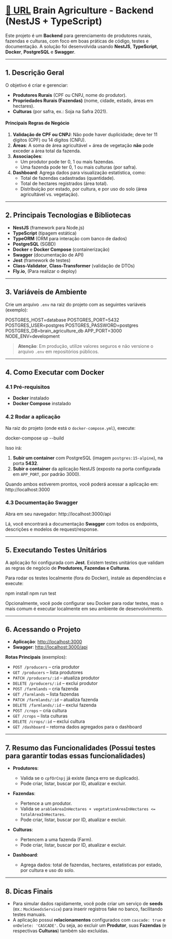 

# [🔗 URL](https://brain-agriculture-nameless-brook-7397.fly.dev/api) Brain Agriculture - Backend (NestJS + TypeScript) 



Este projeto é um **Backend** para gerenciamento de produtores rurais, fazendas e culturas, com foco em boas práticas de código, testes e documentação. A solução foi desenvolvida usando **NestJS**, **TypeScript**, **Docker**, **PostgreSQL** e **Swagger**.

---

## 1. Descrição Geral

O objetivo é criar e gerenciar:

- **Produtores Rurais** (CPF ou CNPJ, nome do produtor).
- **Propriedades Rurais (Fazendas)** (nome, cidade, estado, áreas em hectares).
- **Culturas** (por safra, ex.: Soja na Safra 2021).

#### Principais Regras de Negócio

1. **Validação de CPF ou CNPJ**: Não pode haver duplicidade; deve ter 11 dígitos (CPF) ou 14 dígitos (CNPJ).
2. **Áreas**: A soma de área agricultável + área de vegetação **não** pode exceder a área total da fazenda.
3. **Associações**:
   - Um produtor pode ter 0, 1 ou mais fazendas.
   - Uma fazenda pode ter 0, 1 ou mais culturas (por safra).
4. **Dashboard**: Agrega dados para visualização estatística, como:
   - Total de fazendas cadastradas (quantidade).
   - Total de hectares registrados (área total).
   - Distribuição por estado, por cultura, e por uso do solo (área agricultável vs. vegetação).

---

## 2. Principais Tecnologias e Bibliotecas

- **NestJS** (framework para Node.js)
- **TypeScript** (tipagem estática)
- **TypeORM** (ORM para interação com banco de dados)
- **PostgreSQL** (SGBD)
- **Docker** e **Docker Compose** (containerização)
- **Swagger** (documentação de API)
- **Jest** (framework de testes)
- **Class-Validator**, **Class-Transformer** (validação de DTOs)
- **Fly.io**, (Para realizar o deploy)

---

## 3. Variáveis de Ambiente

Crie um arquivo `.env` na raiz do projeto com as seguintes variáveis (exemplo):

POSTGRES_HOST=database
POSTGRES_PORT=5432
POSTGRES_USER=postgres
POSTGRES_PASSWORD=postgres
POSTGRES_DB=brain_agriculture_db
APP_PORT=3000
NODE_ENV=development

> **Atenção**: Em produção, utilize valores seguros e não versione o arquivo `.env` em repositórios públicos.

---

## 4. Como Executar com Docker

### 4.1 Pré-requisitos

- **Docker** instalado
- **Docker Compose** instalado

### 4.2 Rodar a aplicação

Na raiz do projeto (onde está o `docker-compose.yml`), execute:

docker-compose up --build

Isso irá:

1. **Subir um container** com PostgreSQL (imagem `postgres:15-alpine`), na porta **5432**.
2. **Subir o container** da aplicação NestJS (exposto na porta configurada em `APP_PORT`, por padrão 3000).

Quando ambos estiverem prontos, você poderá acessar a aplicação em:
http://localhost:3000

### 4.3 Documentação Swagger

Abra em seu navegador:
http://localhost:3000/api

Lá, você encontrará a documentação **Swagger** com todos os endpoints, descrições e modelos de request/response.

---

## 5. Executando Testes Unitários

A aplicação foi configurada com **Jest**. Existem testes unitários que validam as regras de negócio de **Produtores, Fazendas e Culturas**.

Para rodar os testes localmente (fora do Docker), instale as dependências e execute:

npm install
npm run test

Opcionalmente, você pode configurar seu Docker para rodar testes, mas o mais comum é executar localmente em seu ambiente de desenvolvimento.

---

## 6. Acessando o Projeto

- **Aplicação**: [http://localhost:3000](http://localhost:3000)
- **Swagger**: [http://localhost:3000/api](http://localhost:3000/api)

**Rotas Principais** (exemplos):
- `POST /producers` – cria produtor
- `GET /producers` – lista produtores
- `PATCH /producers/:id` – atualiza produtor
- `DELETE /producers/:id` – exclui produtor
- `POST /farmlands` – cria fazenda
- `GET /farmlands` – lista fazendas
- `PATCH /farmlands/:id` – atualiza fazenda
- `DELETE /farmlands/:id` – exclui fazenda
- `POST /crops` – cria cultura
- `GET /crops` – lista culturas
- `DELETE /crops/:id` – exclui cultura
- `GET /dashboard` – retorna dados agregados para o dashboard

---

## 7. Resumo das Funcionalidades (Possui testes para garantir todas essas funcionalidades)

- **Produtores**:
  - Valida se o `cpfOrCnpj` já existe (lança erro se duplicado).
  - Pode criar, listar, buscar por ID, atualizar e excluir.

- **Fazendas**:
  - Pertence a um produtor.
  - Valida se `arableAreaInHectares + vegetationAreaInHectares <= totalAreaInHectares`.
  - Pode criar, listar, buscar por ID, atualizar e excluir.

- **Culturas**:
  - Pertencem a uma fazenda (Farm).
  - Pode criar, listar, buscar por ID, atualizar e excluir.

- **Dashboard**:
  - Agrega dados: total de fazendas, hectares, estatísticas por estado, por cultura e uso do solo.

---

## 8. Dicas Finais

- Para simular dados rapidamente, você pode criar um serviço de **seeds** (ex.: `MockSeedsService`) para inserir registros fake no banco, facilitando testes manuais.
- A aplicação possui **relacionamentos** configurados com `cascade: true` e `onDelete: 'CASCADE'`. Ou seja, ao excluir um **Produtor**, suas **Fazendas** (e respectivas **Culturas**) também são excluídas.

